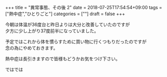 +++
title = "異常事態、その後 2"
date = 2018-07-25T17:54:54+09:00
tags = ["熱中症","ひとりごと"]
categories = [""]
draft = false
+++

今朝は体温が36度台と昨日よりは大分と改善していたのですが  
夕方に少し上がり37度前半になっていました。

予定ではこれから体を慣らすために買い物に行くつもりだったのですが  
念の為にやめておきます。

熱中症は長引きますので皆様もどうかお気をつけ下さい。

ではでは
